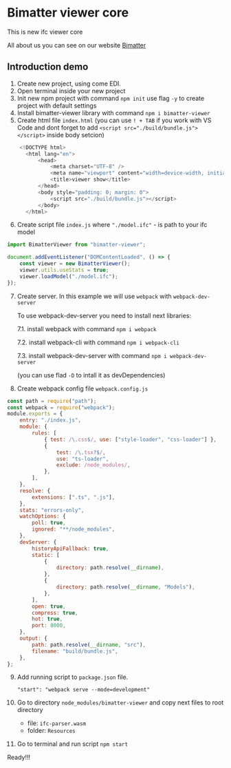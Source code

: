 # Bimatter viewer core
This is new ifc viewer core

All about us you can see on our website [Bimatter](https://bimatter.ru/)
## Introduction demo

1. Create new project, using come EDI.
2. Open terminal inside your new project
3. Init new npm project with command
   `npm init` use flag `-y` to create project with default settings
4. Install bimatter-viewer library with command `npm i bimatter-viewer`
5. Create html file `index.html` (you can use `! + TAB` if you work with VS Code and dont forget to add `<script src="./build/bundle.js"></script>` inside body setcion)
```JavaScript
    <!DOCTYPE html>
      <html lang="en">
          <head>
              <meta charset="UTF-8" />
              <meta name="viewport" content="width=device-width, initial-scale=1.0" />
              <title>viewer show</title>
          </head>
          <body style="padding: 0; margin: 0">
              <script src="./build/bundle.js"></script>
          </body>
      </html>
```
6. Create script file `index.js` where `"./model.ifc"` - is path to your ifc model
```JavaScript
import BimatterViewer from "bimatter-viewer";

document.addEventListener("DOMContentLoaded", () => {
    const viewer = new BimatterViewer();
    viewer.utils.useStats = true;
    viewer.loadModel("./model.ifc");
});

```
7. Create server. In this example we will use `webpack` with `webpack-dev-server`
   
   To use webpack-dev-server you need to install next libraries:
   
    7.1. install webpack with command `npm i webpack`
   
    7.2. install webpack-cli with command `npm i webpack-cli`
   
    7.3. install webpack-dev-server with command `npm i webpack-dev-server`
   
    (you can use flad `-D` to intall it as devDependencies)

8. Create webpack config file `webpack.config.js`
```JavaScript
const path = require("path");
const webpack = require("webpack");
module.exports = {
    entry: "./index.js",
    module: {
        rules: [
            { test: /\.css$/, use: ["style-loader", "css-loader"] },
            {
                test: /\.tsx?$/,
                use: "ts-loader",
                exclude: /node_modules/,
            },
        ],
    },
    resolve: {
        extensions: [".ts", ".js"],
    },
    stats: "errors-only",
    watchOptions: {
        poll: true,
        ignored: "**/node_modules",
    },
    devServer: {
        historyApiFallback: true,
        static: [
            {
                directory: path.resolve(__dirname),
            },
            {
                directory: path.resolve(__dirname, "Models"),
            },
        ],
        open: true,
        compress: true,
        hot: true,
        port: 8000,
    },
    output: {
        path: path.resolve(__dirname, "src"),
        filename: "build/bundle.js",
    },
};
```
9. Add running script to `package.json` file.
    
   ` "start": "webpack serve --mode=development" `

10. Go to directory `node_modules/bimatter-viewer` and copy next files to root directory

     - file: `ifc-parser.wasm`
     - folder: `Resources`
11. Go to terminal and run script `npm start`

Ready!!!
